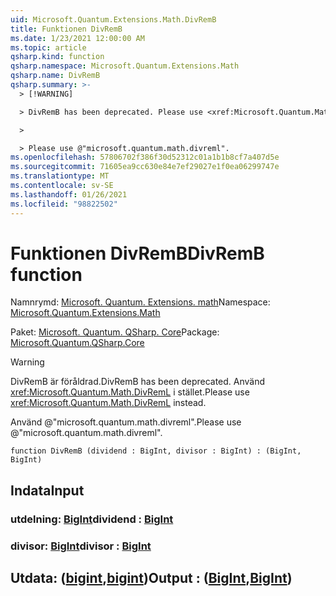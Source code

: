 ```yaml
---
uid: Microsoft.Quantum.Extensions.Math.DivRemB
title: Funktionen DivRemB
ms.date: 1/23/2021 12:00:00 AM
ms.topic: article
qsharp.kind: function
qsharp.namespace: Microsoft.Quantum.Extensions.Math
qsharp.name: DivRemB
qsharp.summary: >-
  > [!WARNING]

  > DivRemB has been deprecated. Please use <xref:Microsoft.Quantum.Math.DivRemL> instead.

  >

  > Please use @"microsoft.quantum.math.divreml".
ms.openlocfilehash: 57806702f386f30d52312c01a1b1b8cf7a407d5e
ms.sourcegitcommit: 71605ea9cc630e84e7ef29027e1f0ea06299747e
ms.translationtype: MT
ms.contentlocale: sv-SE
ms.lasthandoff: 01/26/2021
ms.locfileid: "98822502"
---
```

# <a name="divremb-function"></a><span data-ttu-id="4c852-102">Funktionen DivRemB</span><span class="sxs-lookup"><span data-stu-id="4c852-102">DivRemB function</span></span>

<span data-ttu-id="4c852-103">Namnrymd: [Microsoft. Quantum. Extensions. math](xref:Microsoft.Quantum.Extensions.Math)</span><span class="sxs-lookup"><span data-stu-id="4c852-103">Namespace: [Microsoft.Quantum.Extensions.Math](xref:Microsoft.Quantum.Extensions.Math)</span></span>

<span data-ttu-id="4c852-104">Paket: [Microsoft. Quantum. QSharp. Core](https://nuget.org/packages/Microsoft.Quantum.QSharp.Core)</span><span class="sxs-lookup"><span data-stu-id="4c852-104">Package: [Microsoft.Quantum.QSharp.Core](https://nuget.org/packages/Microsoft.Quantum.QSharp.Core)</span></span>


> [!WARNING]
> <span data-ttu-id="4c852-105">DivRemB är föråldrad.</span><span class="sxs-lookup"><span data-stu-id="4c852-105">DivRemB has been deprecated.</span></span> <span data-ttu-id="4c852-106">Använd <xref:Microsoft.Quantum.Math.DivRemL> i stället.</span><span class="sxs-lookup"><span data-stu-id="4c852-106">Please use <xref:Microsoft.Quantum.Math.DivRemL> instead.</span></span>
>
> <span data-ttu-id="4c852-107">Använd @"microsoft.quantum.math.divreml".</span><span class="sxs-lookup"><span data-stu-id="4c852-107">Please use @"microsoft.quantum.math.divreml".</span></span>



```qsharp
function DivRemB (dividend : BigInt, divisor : BigInt) : (BigInt, BigInt)
```


## <a name="input"></a><span data-ttu-id="4c852-108">Indata</span><span class="sxs-lookup"><span data-stu-id="4c852-108">Input</span></span>

### <a name="dividend--bigint"></a><span data-ttu-id="4c852-109">utdelning: [BigInt](xref:microsoft.quantum.lang-ref.bigint)</span><span class="sxs-lookup"><span data-stu-id="4c852-109">dividend : [BigInt](xref:microsoft.quantum.lang-ref.bigint)</span></span>




### <a name="divisor--bigint"></a><span data-ttu-id="4c852-110">divisor: [BigInt](xref:microsoft.quantum.lang-ref.bigint)</span><span class="sxs-lookup"><span data-stu-id="4c852-110">divisor : [BigInt](xref:microsoft.quantum.lang-ref.bigint)</span></span>





## <a name="output--bigintbigint"></a><span data-ttu-id="4c852-111">Utdata: ([bigint](xref:microsoft.quantum.lang-ref.bigint),[bigint](xref:microsoft.quantum.lang-ref.bigint))</span><span class="sxs-lookup"><span data-stu-id="4c852-111">Output : ([BigInt](xref:microsoft.quantum.lang-ref.bigint),[BigInt](xref:microsoft.quantum.lang-ref.bigint))</span></span>

